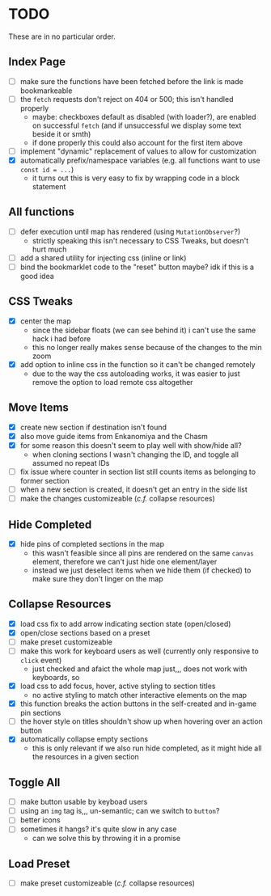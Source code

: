 # TODO
These are in no particular order.

## Index Page
- [ ] make sure the functions have been fetched before the link is made bookmarkeable
- [ ] the `fetch` requests don't reject on 404 or 500; this isn't handled properly
  - maybe: checkboxes default as disabled (with loader?), are enabled on successful `fetch` (and
  if unsuccessful we display some text beside it or smth)
  - if done properly this could also account for the first item above
- [ ] implement "dynamic" replacement of values to allow for customization
- [x] automatically prefix/namespace variables (e.g. all functions want to use `const id = ...`)
  - it turns out this is very easy to fix by wrapping code in a block statement

## All functions
- [ ] defer execution until map has rendered (using `MutationObserver`?)
  - strictly speaking this isn't necessary to CSS Tweaks, but doesn't hurt much
- [ ] add a shared utility for injecting css (inline or link)
- [ ] bind the bookmarklet code to the "reset" button maybe? idk if this is a good idea

## CSS Tweaks
- [x] center the map
  - since the sidebar floats (we can see behind it) i can't use the same hack i had before
  - this no longer really makes sense because of the changes to the min zoom
- [x] add option to inline css in the function so it can't be changed remotely
  - due to the way the css autoloading works, it was easier to just remove the option to load
  remote css altogether

## Move Items
- [x] create new section if destination isn't found
- [x] also move guide items from Enkanomiya and the Chasm
- [x] for some reason this doesn't seem to play well with show/hide all?
  - when cloning sections I wasn't changing the ID, and toggle all assumed no repeat IDs
- [ ] fix issue where counter in section list still counts items as belonging to former section
- [ ] when a new section is created, it doesn't get an entry in the side list
- [ ] make the changes customizeable (_c.f._ collapse resources)

## Hide Completed
- [x] hide pins of completed sections in the map
  - this wasn't feasible since all pins are rendered on the same `canvas` element,
  therefore we can't just hide one element/layer
  - instead we just deselect items when we hide them (if checked) to make sure they
  don't linger on the map

## Collapse Resources
- [x] load css fix to add arrow indicating section state (open/closed)
- [x] open/close sections based on a preset
- [ ] make preset customizeable
- [ ] make this work for keyboard users as well (currently only responsive to `click` event)
  - just checked and afaict the whole map just,,, does not work with keyboards, so
- [x] load css to add focus, hover, active styling to section titles
  - no active styling to match other interactive elements on the map
- [x] this function breaks the action buttons in the self-created and in-game pin sections
- [ ] the hover style on titles shouldn't show up when hovering over an action button
- [x] automatically collapse empty sections
  - this is only relevant if we also run hide completed, as it might hide all the resources in a
  given section

## Toggle All
- [ ] make button usable by keyboad users
- [ ] using an `img` tag is,,, un-semantic; can we switch to `button`?
- [ ] better icons
- [ ] sometimes it hangs? it's quite slow in any case
  - can we solve this by throwing it in a promise

## Load Preset
- [ ] make preset customizeable (_c.f._ collapse resources)
